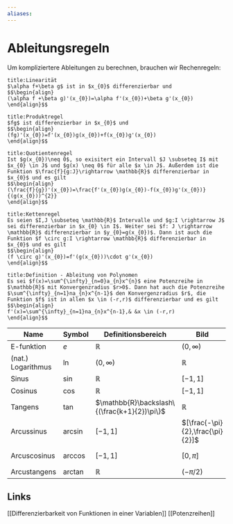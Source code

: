 ```yaml
---
aliases: 
---
```

# Ableitungsregeln 
Um kompliziertere Ableitungen zu berechnen, brauchen wir Rechenregeln:
```ad-abstract
title:Linearität
$\alpha f+\beta g$ ist in $x_{0}$ differenzierbar und
$$\begin{align}
(\alpha f +\beta g)'(x_{0})=\alpha f'(x_{0})+\beta g'(x_{0})
\end{align}$$
```
```ad-abstract
title:Produktregel
$fg$ ist differenzierbar in $x_{0}$ und
$$\begin{align}
(fg)'(x_{0})=f'(x_{0})g(x_{0})+f(x_{0})g'(x_{0})
\end{align}$$
```
```ad-abstract
title:Quotientenregel
Ist $g(x_{0})\neq 0$, so exisitert ein Intervall $J \subseteq I$ mit $x_{0} \in J$ und $g(x) \neq 0$ für alle $x \in J$. Außerdem ist die Funktion $\frac{f}{g:J}\rightarrow \mathbb{R}$ differenzierbar in $x_{0}$ und es gilt
$$\begin{align}
(\frac{f}{g})'(x_{0})=\frac{f'(x_{0})g(x_{0})-f(x_{0})g'(x_{0})}{(g(x_{0}))^{2}}
\end{align}$$
```
```ad-abstract
title:Kettenregel
Es seien $I,J \subseteq \mathbb{R}$ Intervalle und $g:I \rightarrow J$ sei differenzierbar in $x_{0} \in I$. Weiter sei $f: J \rightarrow \mathbb{R}$ differenzierbar in $y_{0}=g(x_{0})$. Dann ist auch die Funktion $f \circ g:I \rightarrow \mathbb{R}$ differenzierbar in $x_{0}$ und es gilt
$$\begin{align}
(f \circ g)'(x_{0})=f'(g(x_{0}))\cdot g'(x_{0})
\end{align}$$
```
```ad-abstract
title:Definition - Ableitung von Polynomen
Es sei $f(x)=\sum^{\infty}_{n=0}a_{n}x^{n}$ eine Potenzreihe in $\mathbb{R}$ mit Konvergenzradius $r>0$. Dann hat auch die Potenzreihe $\sum^{\infty}_{n=1}na_{n}x^{n-1}$ den Konvergenzradius $r$, die Funktion $f$ ist in allen $x \in (-r,r)$ differenzierbar und es gilt
$$\begin{align}
f'(x)=\sum^{\infty}_{n=1}na_{n}x^{n-1},& &x \in (-r,r)
\end{align}$$
```
| Name               | Symbol    | Definitionsbereich                           | Bild                             | Ableitung                     |
| ------------------ | --------- | -------------------------------------------- | -------------------------------- | ----------------------------- |
| E-funktion         | $e$       | $\mathbb{R}$                                 | $(0,\infty)$                     | $e$                           |
| (nat.) Logarithmus | $\ln$     | $(0,\infty)$                                 | $\mathbb{R}$                     | $\frac{1}{x}$                 |
| Sinus              | $\sin$    | $\mathbb{R}$                                 | $[-1,1]$                         | $\cos$                        |
| Cosinus            | $\cos$    | $\mathbb{R}$                                 | $[-1,1]$                         | $-\sin$                       |
| Tangens            | $\tan$    | $\mathbb{R}\backslash\{(\frac{k+1}{2})\pi\}$ | $\mathbb{R}$                     | $\frac{1}{cos^{2}}=1+tan^{2}$ |
| Arcussinus         | $\arcsin$ | $[-1,1]$                                     | $[\frac{-\pi}{2},\frac{\pi}{2}]$ | $\frac{1}{\sqrt{1-x^{2}}}$    |
| Arcuscosinus       | $\arccos$ | $[-1,1]$                                     | $[0,\pi]$                        | $\frac{-1}{\sqrt{1-x^{2}}}$   |
| Arcustangens       | $\arctan$ | $\mathbb{R}$                                 | $(-\pi/2)$                                 |                               |
## Links
[[Differenzierbarkeit von Funktionen in einer Variablen]]
[[Potenzreihen]]